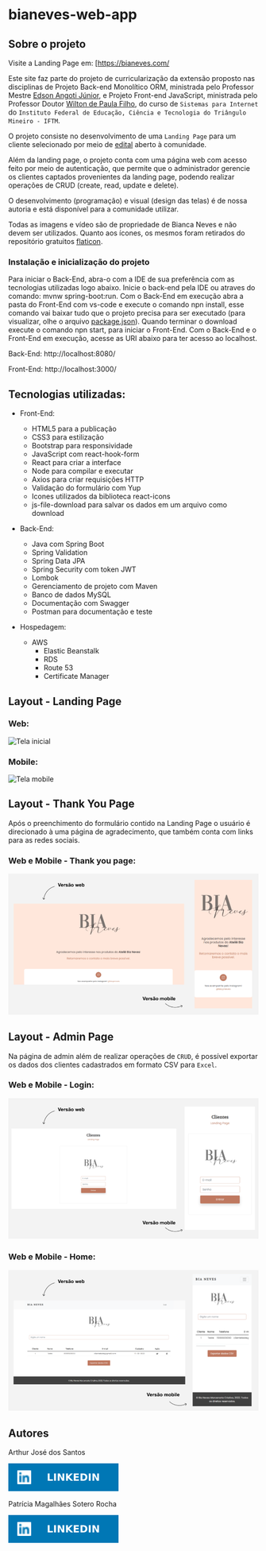 # bianeves-web-app

## Sobre o projeto

Visite a Landing Page em: [https://bianeves.com/

Este site faz parte do projeto de curricularização da extensão proposto nas disciplinas de  Projeto Back-end Monolítico ORM, ministrada pelo Professor Mestre [Edson Angoti Júnior](http://lattes.cnpq.br/1681708090757083), e Projeto Front-end JavaScript, ministrada pelo Professor Doutor [Wilton de Paula Filho](http://lattes.cnpq.br/8519943668038093), do curso de `Sistemas para Internet` do `Instituto Federal de Educação, Ciência e Tecnologia do Triângulo Mineiro - IFTM`.

O projeto consiste no desenvolvimento de uma `Landing Page` para um cliente selecionado por meio de [edital](https://iftm.edu.br/uberlandiacentro/apoio-projetos-extensao/edital.php?id=Vcny__gNwITMSCRJ7212HqN) aberto à comunidade.

Além da landing page, o projeto conta com uma página web com acesso feito por meio de autenticação, que permite que o administrador gerencie os clientes captados provenientes da landing page, podendo realizar operações de CRUD (create, read, update e delete).

O desenvolvimento (programação) e visual (design das telas) é de nossa autoria e está disponível para a comunidade utilizar.

Todas as imagens e vídeo são de propriedade de Bianca Neves e não devem ser utilizados. Quanto aos ícones, os mesmos foram retirados do repositório gratuitos [flaticon](https://www.flaticon.com/br/).

### Instalação e inicialização do projeto

Para iniciar o Back-End, abra-o com a IDE de sua preferência com as tecnologias utilizadas logo abaixo. Inicie o back-end pela IDE ou atraves do comando: mvnw spring-boot:run. Com o Back-End em execução abra a pasta do Front-End com vs-code e execute o comando npn install, esse comando vai baixar tudo que o projeto precisa para ser executado (para visualizar, olhe o arquivo [package.json](https://github.com/arthurjs92/web-app-bianeves/blob/main/frontend/package.json)). Quando terminar o download execute o comando npn start, para iniciar o Front-End. Com o Back-End e o Front-End em execução, acesse as URI abaixo para ter acesso ao localhost.

Back-End: http://localhost:8080/

Front-End: http://localhost:3000/

## Tecnologias utilizadas:

- Front-End:
    * HTML5 para a publicação
    * CSS3 para estilização
    * Bootstrap para responsividade
    * JavaScript com react-hook-form
    * React para criar a interface
    * Node para compilar e executar
    * Axios para criar requisições HTTP
    * Validação do formulário com Yup
    * Icones utilizados da biblioteca react-icons
    * js-file-download para salvar os dados em um arquivo como download

- Back-End:
    * Java com Spring Boot
    * Spring Validation
    * Spring Data JPA
    * Spring Security com token JWT
    * Lombok
    * Gerenciamento de projeto com Maven
    * Banco de dados MySQL
    * Documentação com Swagger
    * Postman para documentação e teste

- Hospedagem:
    * AWS
        * Elastic Beanstalk
        * RDS
        * Route 53
        * Certificate Manager

## Layout - Landing Page

### Web:
![Tela inicial](repo-assets/lp-web.gif)

### Mobile:
![Tela mobile](repo-assets/lp-mobile.gif)

## Layout - Thank You Page

Após o preenchimento do formulário contido na Landing Page o usuário é direcionado à uma página de agradecimento, que também conta com links para as redes sociais.

### Web e Mobile - Thank you page:

![Tela inicial](repo-assets/thankyou-page.png)


## Layout - Admin Page

Na página de admin além de realizar operações de `CRUD`, é possível exportar os dados dos clientes cadastrados em formato CSV para `Excel`.
### Web e Mobile - Login:
![Tela login](repo-assets/admin-login.png)

### Web e Mobile - Home:
![Telas home](repo-assets/admin-home.png)


## Autores

Arthur José dos Santos

[![Linkedin](repo-assets/linkedin.svg)](https://www.linkedin.com/in/arthurjs92/)

Patrícia Magalhães Sotero Rocha

[![Linkedin](repo-assets/linkedin.svg)](https://www.linkedin.com/in/patr%C3%ADcia-sotero-71a803170/)
